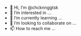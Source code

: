 - 👋 Hi, I’m @chcknnggtsk
- 👀 I’m interested in ...
- 🌱 I’m currently learning ...
- 💞️ I’m looking to collaborate on ...
- 📫 How to reach me ...

<!---
chcknnggtsk/chcknnggtsk is a ✨ special ✨ repository because its `README.md` (this file) appears on your GitHub profile.
You can click the Preview link to take a look at your changes.
--->
